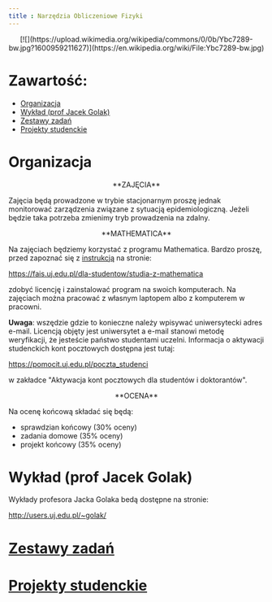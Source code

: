 ```yaml
---
title : Narzędzia Obliczeniowe Fizyki
---
```


<center>
[![](https://upload.wikimedia.org/wikipedia/commons/0/0b/Ybc7289-bw.jpg?1600959211627)](https://en.wikipedia.org/wiki/File:Ybc7289-bw.jpg)
</center>



# Zawartość:

* [Organizacja](#organizacja)
* [Wykład (prof Jacek Golak)](#wykład-prof-jacek-golak)
* [Zestawy zadań](./00pl_inv.html)
* [Projekty studenckie](./000pl_inv.html)



# Organizacja

<center>
**ZAJĘCIA**
</center>

Zajęcia będą prowadzone w trybie stacjonarnym proszę jednak monitorować 
zarządzenia związane z sytuacją epidemiologiczną. Jeżeli będzie taka
potrzeba zmienimy tryb prowadzenia na zdalny. 

<center>
**MATHEMATICA**
</center>

Na zajęciach będziemy korzystać z programu Mathematica. Bardzo proszę, 
przed zapoznać się z
[instrukcją](https://fais.uj.edu.pl/documents/41628/5097967/OprogramowanieMathematica_na_Uniwersytecie_Jagiello%C5%84skim_2018.pdf/eca91225-a7c0-48fb-94a9-a08553de7fd7) 
na stronie:

<https://fais.uj.edu.pl/dla-studentow/studia-z-mathematica>

zdobyć licencję i zainstalować program na swoich komputerach. 
Na zajęciach można pracować z własnym laptopem albo z komputerem 
w pracowni. 

**Uwaga**: wszędzie gdzie to konieczne należy wpisywać
uniwersytecki adres e-mail. Licencją objęty jest uniwersytet a e-mail
stanowi metodę weryfikacji, że jesteście państwo studentami uczelni. 
Informacja o aktywacji studenckich kont pocztowych dostępna jest tutaj:

<https://pomocit.uj.edu.pl/poczta_studenci>

w zakładce "Aktywacja kont pocztowych dla studentów i doktorantów".

<center>
**OCENA**
</center>

Na ocenę końcową składać się będą:

- sprawdzian końcowy (30% oceny)
- zadania domowe (35% oceny)
- projekt końcowy (35% oceny)



# Wykład (prof Jacek Golak)

Wykłady profesora Jacka Golaka bedą dostępne na stronie:

<http://users.uj.edu.pl/~golak/>


# [Zestawy zadań](./00pl_inv.html)



# [Projekty studenckie](./000pl_inv.html)


